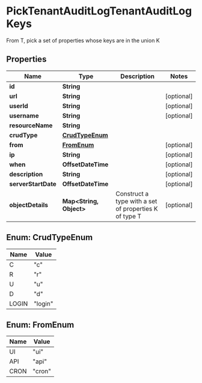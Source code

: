

# PickTenantAuditLogTenantAuditLogKeys

From T, pick a set of properties whose keys are in the union K

## Properties

| Name | Type | Description | Notes |
|------------ | ------------- | ------------- | -------------|
|**id** | **String** |  |  |
|**url** | **String** |  |  [optional] |
|**userId** | **String** |  |  [optional] |
|**username** | **String** |  |  [optional] |
|**resourceName** | **String** |  |  |
|**crudType** | [**CrudTypeEnum**](#CrudTypeEnum) |  |  |
|**from** | [**FromEnum**](#FromEnum) |  |  [optional] |
|**ip** | **String** |  |  [optional] |
|**when** | **OffsetDateTime** |  |  [optional] |
|**description** | **String** |  |  [optional] |
|**serverStartDate** | **OffsetDateTime** |  |  [optional] |
|**objectDetails** | **Map&lt;String, Object&gt;** | Construct a type with a set of properties K of type T |  [optional] |



## Enum: CrudTypeEnum

| Name | Value |
|---- | -----|
| C | &quot;c&quot; |
| R | &quot;r&quot; |
| U | &quot;u&quot; |
| D | &quot;d&quot; |
| LOGIN | &quot;login&quot; |



## Enum: FromEnum

| Name | Value |
|---- | -----|
| UI | &quot;ui&quot; |
| API | &quot;api&quot; |
| CRON | &quot;cron&quot; |



